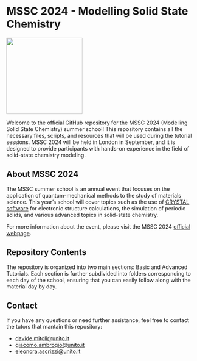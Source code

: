 # MSSC 2024 - Modelling Solid State Chemistry

<img style="float: center" src="https://www.imperial.ac.uk/media/images/non-standard-dimensions/logo.png" width="200">


Welcome to the official GitHub repository for the MSSC 2024 
(Modelling Solid State Chemistry) summer school! This repository contains all 
the necessary files, scripts, and resources that will be used during the 
tutorial sessions. MSSC 2024 will be held in London in September, and it is 
designed to provide participants with hands-on experience in the field of 
solid-state chemistry modeling.

## About MSSC 2024

The MSSC summer school is an annual event that focuses on the application of 
quantum-mechanical methods to the study of materials science. This year’s school 
will cover topics such as the use of 
[CRYSTAL software](https://www.crystal.unito.it) for electronic structure 
calculations, the simulation of periodic solids, and various advanced topics in 
solid-state chemistry.

For more information about the event, please visit the MSSC 2024 
[official webpage](https://www.imperial.ac.uk/mssc/mssc2024/).


## Repository Contents
The repository is organized into two main sections: Basic and Advanced Tutorials. 
Each section is further subdivided into folders corresponding to each day of 
the school, ensuring that you can easily follow along with the material day by 
day.


## Contact
If you have any questions or need further assistance, feel free to contact the 
tutors that mantain this repository:
- davide.mitoli@unito.it
- giacomo.ambrogio@unito.it
- eleonora.ascrizzi@unito.it
